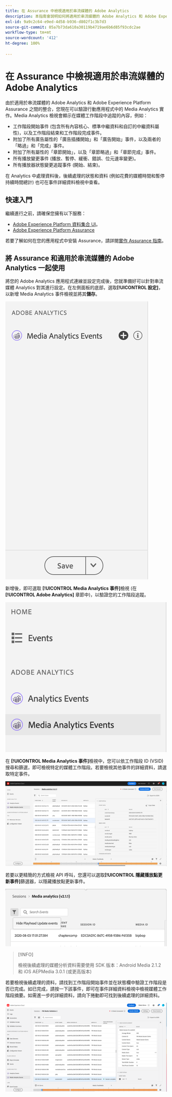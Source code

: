 ```yaml
---
title: 在 Assurance 中檢視適用於串流媒體的 Adobe Analytics
description: 本指南會說明如何將適用於串流媒體的 Adobe Analytics 和 Adob​​e Experience Platform Assurance 一起使用。
exl-id: 9a9c2c64-e9ed-4d58-b936-d802f1c3b7d3
source-git-commit: 05a7b73da610a30119b4719ae6b6d85f93cdc2ae
workflow-type: tm+mt
source-wordcount: '412'
ht-degree: 100%

---
```


# 在 Assurance 中檢視適用於串流媒體的 Adobe Analytics

由於適用於串流媒體的 Adob&#x200B;&#x200B;e Analytics 和 Adob&#x200B;&#x200B;e Experience Platform Assurance 之間的整合，您現在可以驗證行動應用程式中的 Media Analytics 實作。Media Analytics 檢視會顯示在媒體工作階段中追蹤的內容，例如：

- 工作階段開始事件 (包含所有內容核心、標準中繼資料和自訂的中繼資料屬性)，以及工作階段結束和工作階段完成事件。
- 附加了所有廣告屬性的「廣告插播開始」和「廣告開始」事件，以及兩者的「略過」和「完成」事件。
- 附加了所有屬性的「章節開始」，以及「章節略過」和「章節完成」事件。
- 所有播放變更事件 (播放、暫停、緩衝、錯誤、位元速率變更)。
- 所有播放器狀態變更追蹤事件 (開始、結束)。

在 Analytics 中處理資料後，後續處理的狀態和資料 (例如花費的媒體時間和暫停持續時間總計) 也可在事件詳細資料檢視中查看。

## 快速入門

繼續進行之前，請確保您擁有以下服務：

- [Adobe Experience Platform 資料集合 UI](https://experience.adobe.com/#/data-collection/)。
- [Adobe Experience Platform Assurance](https://experience.adobe.com/assurance)

若要了解如何在您的應用程式中安裝 Assurance，請詳閱[實作 Assurance 指南](../tutorials/implement-assurance.md)。

## 將 Assurance 和適用於串流媒體的 Adobe Analytics 一起使用

將您的 Adob&#x200B;&#x200B;e Analytics 應用程式連線並設定完成後，您就準備好可以針對串流媒體 Analytics 對其進行設定。在左側面板的底部，選取&#x200B;**[!UICONTROL 設定]**，以新增 Media Analytics 事件檢視並將其&#x200B;**儲存**。

![設定](./images/adobe-analytics-streaming-media/configure.png)

新增後，即可選取 **[!UICONTROL Media Analytics 事件]**&#x200B;檢視 (在 **[!UICONTROL Adobe Analytics]** 章節中)，以驗證您的工作階段追蹤。

![選取](./images/adobe-analytics-streaming-media/select.png)

在 **[!UICONTROL Media Analytics 事件]**&#x200B;檢視中，您可以依工作階段 ID (VSID) 搜尋和篩選，即可檢視特定的媒體工作階段。若要檢視其他事件的詳細資料，請選取特定事件。

![媒體事件](./images/adobe-analytics-streaming-media/media-events.png)

若要以更精簡的方式檢視 API 呼叫，您還可以選取&#x200B;**[!UICONTROL 隱藏播放點更新事件]**&#x200B;篩選器，以隱藏播放點更新事件。

![隱藏播放點](./images/adobe-analytics-streaming-media/hide-playhead.png)

>[!INFO]
>
>檢視後續處理的媒體分析資料需要使用 SDK 版本：Android Media 2.1.2 和 iOS AEPMedia 3.0.1 (或更高版本)

若要檢視後續處理的資料，請找到工作階段開始事件並在狀態欄中驗證工作階段是否已完成。如已完成，請按一下該事件，即可在事件詳細資料檢視中檢視媒體工作階段摘要。如需進一步的詳細資料，請向下捲動即可找到後續處理的詳細資料。

![後續處理檢視](./images/adobe-analytics-streaming-media/post-processed-view.png)
